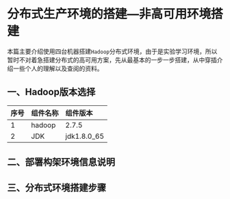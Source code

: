 # 分布式生产环境的搭建—非高可用环境搭建


本篇主要介绍使用四台机器搭建`Hadoop`分布式环境，由于是实验学习环境，所以暂时不对着急搭建分布式的高可用方案，先从最基本的一步一步搭建，从中穿插介绍一些个人的理解以及查阅的资料。






## 一、Hadoop版本选择

|   序号  | 组件名称 | 组件版本 |
|:-------| :------- | :-----  |
| 1      | hadoop  |   2.7.5 |
| 2      |    JDK     |  jdk1.8.0_65  |



## 二、部署构架环境信息说明



## 三、分布式环境搭建步骤





